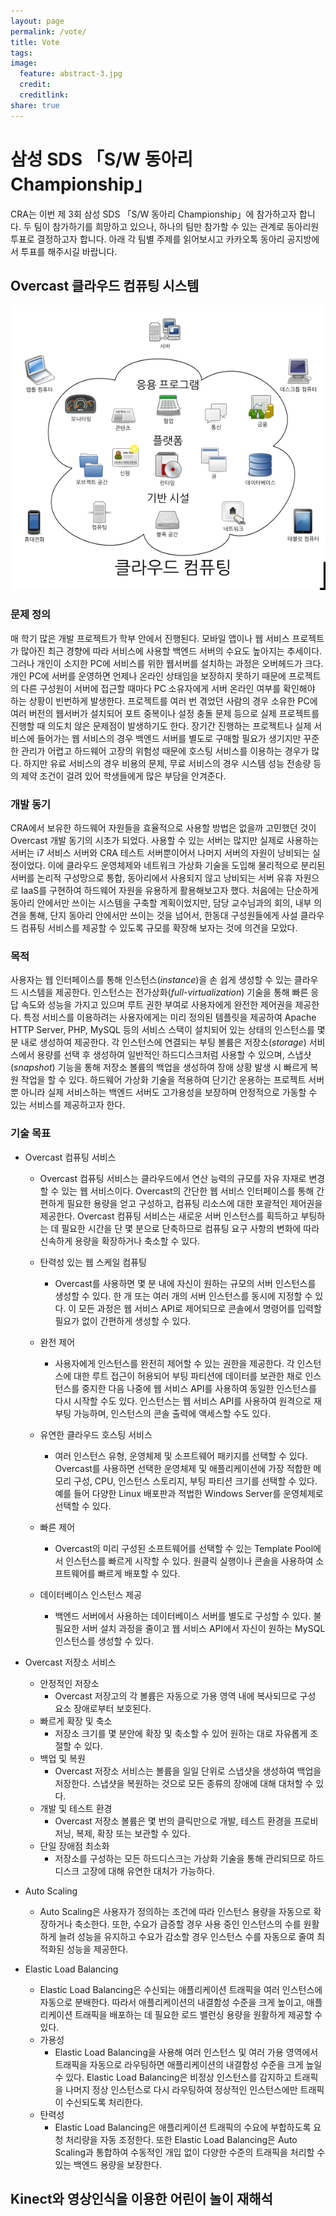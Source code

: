 ```yaml
---
layout: page
permalink: /vote/
title: Vote
tags:
image:
  feature: abstract-3.jpg
  credit:
  creditlink:
share: true
---
```


# 삼성 SDS 「S/W 동아리 Championship」

CRA는 이번 제 3회 삼성 SDS 「S/W 동아리 Championship」에 참가하고자 합니다. 두 팀이 참가하기를 희망하고 있으나, 하나의 팀만 참가할 수 있는 관계로 동아리원 투표로 결정하고자 합니다. 아래 각 팀별 주제를 읽어보시고 카카오톡 동아리 공지방에서 투표를 해주시길 바랍니다.

## Overcast 클라우드 컴퓨팅 시스템

![Alt text](/images/overcast-1.png)

### 문제 정의

매 학기 많은 개발 프로젝트가 학부 안에서 진행된다. 모바일 앱이나 웹 서비스 프로젝트가 많아진 최근 경향에 따라 서비스에 사용할 백엔드 서버의 수요도 높아지는 추세이다. 그러나 개인이 소지한 PC에 서비스를 위한 웹서버를 설치하는 과정은 오버헤드가 크다. 개인 PC에 서버를 운영하면 언제나 온라인 상태임을 보장하지 못하기 때문에 프로젝트의 다른 구성원이 서버에 접근할 때마다 PC 소유자에게 서버 온라인 여부를 확인해야 하는 상황이 빈번하게 발생한다. 프로젝트를 여러 번 겪었던 사람의 경우 소유한 PC에 여러 버전의 웹서버가 설치되어 포트 중복이나 설정 충돌 문제 등으로 실제 프로젝트를 진행할 때 의도치 않은 문제점이 발생하기도 한다. 장기간 진행하는 프로젝트나 실제 서비스에 들어가는 웹 서비스의 경우 백엔드 서버를 별도로 구매할 필요가 생기지만 꾸준한 관리가 어렵고 하드웨어 고장의 위험성 때문에 호스팅 서비스를 이용하는 경우가 많다. 하지만 유료 서비스의 경우 비용의 문제, 무료 서비스의 경우 시스템 성능 전송량 등의 제약 조건이 걸려 있어 학생들에게 많은 부담을 안겨준다.

### 개발 동기

CRA에서 보유한 하드웨어 자원들을 효율적으로 사용할 방법은 없을까 고민했던 것이 Overcast 개발 동기의 시초가 되었다. 사용할 수 있는 서버는 많지만 실제로 사용하는 서버는 i7 서비스 서버와 CRA 테스트 서버뿐이어서 나머지 서버의 자원이 낭비되는 실정이었다. 이에 클라우드 운영체제와 네트워크 가상화 기술을 도입해 물리적으로 분리된 서버를 논리적 구성망으로 통합, 동아리에서 사용되지 않고 낭비되는 서버 유휴 자원으로 IaaS를 구현하여 하드웨어 자원을 유용하게 활용해보고자 했다.
처음에는 단순하게 동아리 안에서만 쓰이는 시스템을 구축할 계획이었지만, 담당 교수님과의 회의, 내부 의견을 통해, 단지 동아리 안에서만 쓰이는 것을 넘어서, 한동대 구성원들에게 사설 클라우드 컴퓨팅 서비스를 제공할 수 있도록 규모를 확장해 보자는 것에 의견을 모았다.

### 목적

사용자는 웹 인터페이스를 통해 인스턴스(_instance_)을 손 쉽게 생성할 수 있는 클라우드 시스템을 제공한다. 인스턴스는 전가상화(_full-virtualization_) 기술을 통해 빠른 응답 속도와 성능을 가지고 있으며 루트 권한 부여로 사용자에게 완전한 제어권을 제공한다. 특정 서비스를 이용하려는 사용자에게는 미리 정의된 템플릿을 제공하여 Apache HTTP Server, PHP, MySQL 등의 서비스 스택이 설치되어 있는 상태의 인스턴스를 몇 분 내로 생성하여 제공한다. 각 인스턴스에 연결되는 부팅 볼륨은 저장소(_storage_) 서비스에서 용량를 선택 후 생성하여 일반적인 하드디스크처럼 사용할 수 있으며, 스냅샷(_snapshot_) 기능을 통해 저장소 볼륨의 백업을 생성하여 장애 상황 발생 시 빠르게 복원 작업을 할 수 있다. 하드웨어 가상화 기술을 적용하여 단기간 운용하는 프로젝트 서버뿐 아니라 실제 서비스하는 백엔드 서버도 고가용성을 보장하며 안정적으로 가동할 수 있는 서비스를 제공하고자 한다.

### 기술 목표

* Overcast 컴퓨팅 서비스
  - Overcast 컴퓨팅 서비스는 클라우드에서 연산 능력의 규모를 자유 자재로 변경할 수 있는 웹 서비스이다. Overcast의 간단한 웹 서비스 인터페이스를 통해 간편하게 필요한 용량을 얻고 구성하고, 컴퓨팅 리소스에 대한 포괄적인 제어권을 제공한다. Overcast 컴퓨팅 서비스는 새로운 서버 인스턴스를 획득하고 부팅하는 데 필요한 시간을 단 몇 분으로 단축하므로 컴퓨팅 요구 사항의 변화에 따라 신속하게 용량을 확장하거나 축소할 수 있다.

  * 탄력성 있는 웹 스케일 컴퓨팅
    - Overcast를 사용하면 몇 분 내에 자신이 원하는 규모의 서버 인스턴스를 생성할 수 있다. 한 개 또는 여러 개의 서버 인스턴스를 동시에 지정할 수 있다. 이 모든 과정은 웹 서비스 API로 제어되므로 콘솔에서 명령어를 입력할 필요가 없이 간편하게 생성할 수 있다.

  * 완전 제어
    - 사용자에게 인스턴스를 완전히 제어할 수 있는 권한을 제공한다. 각 인스턴스에 대한 루트 접근이 허용되어 부팅 파티션에 데이터를 보관한 채로 인스턴스를 중지한 다음 나중에 웹 서비스 API를 사용하여 동일한 인스턴스를 다시 시작할 수도 있다. 인스턴스는 웹 서비스 API를 사용하여 원격으로 재부팅 가능하며, 인스턴스의 콘솔 출력에 액세스할 수도 있다.

  * 유연한 클라우드 호스팅 서비스
    - 여러 인스턴스 유형, 운영체제 및 소프트웨어 패키지를 선택할 수 있다. Overcast를 사용하면 선택한 운영체제 및 애플리케이션에 가장 적합한 메모리 구성, CPU, 인스턴스 스토리지, 부팅 파티션 크기를 선택할 수 있다. 예를 들어 다양한 Linux 배포판과 적법한 Windows Server를 운영체제로 선택할 수 있다.

  * 빠른 제어
    - Overcast의 미리 구성된 소프트웨어를 선택할 수 있는 Template Pool에서 인스턴스를 빠르게 시작할 수 있다. 원클릭 실행이나 콘솔을 사용하여 소프트웨어를 빠르게 배포할 수 있다.

  * 데이터베이스 인스턴스 제공
    - 백엔드 서버에서 사용하는 데이터베이스 서버를 별도로 구성할 수 있다. 불필요한 서버 설치 과정을 줄이고 웹 서비스 API에서 자신이 원하는 MySQL 인스턴스를 생성할 수 있다.

* Overcast 저장소 서비스
  - 안정적인 저장소
    - Overcast 저장고의 각 볼륨은 자동으로 가용 영역 내에 복사되므로 구성 요소 장애로부터 보호된다.
  - 빠르게 확장 및 축소
    - 저장소 크기를 몇 분안에 확장 및 축소할 수 있어 원하는 대로 자유롭게 조절할 수 있다.
  - 백업 및 복원
    - Overcast 저장소 서비스는 볼륨을 일일 단위로 스냅샷을 생성하여 백업을 저장한다. 스냅샷을 복원하는 것으로 모든 종류의 장애에 대해 대처할 수 있다.
  - 개발 및 테스트 환경
    - Overcast 저장소 볼륨은 몇 번의 클릭만으로 개발, 테스트 환경을 프로비저닝, 복제, 확장 또는 보관할 수 있다. 
  - 단일 장애점 최소화
    - 저장소를 구성하는 모든 하드디스크는 가상화 기술을 통해 관리되므로 하드디스크 고장에 대해 유연한 대처가 가능하다.

* Auto Scaling
  - Auto Scaling은 사용자가 정의하는 조건에 따라 인스턴스 용량을 자동으로 확장하거나 축소한다. 또한, 수요가 급증할 경우 사용 중인 인스턴스의 수를 원활하게 늘려 성능을 유지하고 수요가 감소할 경우 인스턴스 수를 자동으로 줄여 최적화된 성능을 제공한다.

* Elastic Load Balancing
  - Elastic Load Balancing은 수신되는 애플리케이션 트래픽을 여러 인스턴스에 자동으로 분배한다. 따라서 애플리케이션의 내결함성 수준을 크게 높이고, 애플리케이션 트래픽을 배포하는 데 필요한 로드 밸런싱 용량을 원활하게 제공할 수 있다.
  - 가용성
    - Elastic Load Balancing을 사용해 여러 인스턴스 및 여러 가용 영역에서 트래픽을 자동으로 라우팅하면 애플리케이션의 내결함성 수준을 크게 높일 수 있다. Elastic Load Balancing은 비정상 인스턴스를 감지하고 트래픽을 나머지 정상 인스턴스로 다시 라우팅하여 정상적인 인스턴스에만 트래픽이 수신되도록 처리한다.
  - 탄력성
    - Elastic Load Balancing은 애플리케이션 트래픽의 수요에 부합하도록 요청 처리량을 자동 조정한다. 또한 Elastic Load Balancing은 Auto Scaling과 통합하여 수동적인 개입 없이 다양한 수준의 트래픽을 처리할 수 있는 백엔드 용량을 보장한다.

## Kinect와 영상인식을 이용한 어린이 놀이 재해석



